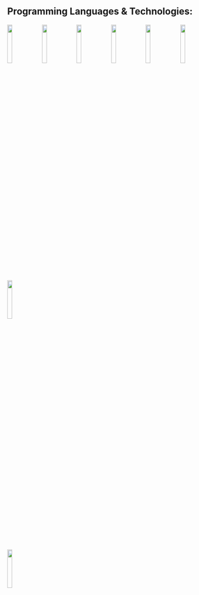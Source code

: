## Programming Languages & Technologies:
<code><img width="15%" src="https://www.vectorlogo.zone/logos/nodejs/nodejs-ar21.svg"></code>
<code><img width="15%" src="https://www.vectorlogo.zone/logos/python/python-official.svg"></code>
<code><img width="15%" src="https://www.vectorlogo.zone/logos/w3_html5/w3_html5-ar21.svg"></code>
<code><img width="15%" src="https://www.vectorlogo.zone/logos/javascript/javascript-ar21.svg"></code>
<code><img width="15%" src="https://www.vectorlogo.zone/logos/w3_css/w3_css-ar21.svg"></code>
<code><img width="15%" src="https://www.vectorlogo.zone/logos/angular/angular-ar21.svg"></code>
<code><img width="15%" src="https://www.vectorlogo.zone/logos/java/java-ar21.svg"></code>

<br />
<code><img width="15%" src="https://www.vectorlogo.zone/logos/postgresql/postgresql-ar21.svg"></code>
<br />
